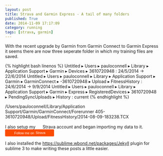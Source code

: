 ```yaml
---
layout: post
title: Strava and Garmin Express - A tail of many folders
published: True
date: 2014-11-09 17:17:09
category: running
tags: [strava, garmin]
---
```


 With the recent upgrade by Garmin from Garmin Connect to Garmin Express it seems there are now three seperate folder in which my training files are saved.

{% highlight bash linenos %}
Untitled ▸ Users ▸ pauloconnell ▸ Library ▸ Application Support ▸ Garmin ▸ Devices ▸ 3610720948 : 24/5/2014 -> 22/6/2014
Untitled ▸ Users ▸ pauloconnell ▸ Library ▸ Application Support ▸ Garmin ▸ GarminConnect ▸ -3610720948 ▸ Upload ▸ FitnessHistory : 24/6/2014 -> 9/9/2014
Untitled ▸ Users ▸ pauloconnell ▸ Library ▸ Application Support ▸ Garmin ▸ Express ▸ RegisteredDevices ▸ 3610720948  ▸ PendingSyncUploads ▸ History : current
{% endhighlight %}

/Users/pauloconnell/Library/Application Support/Garmin/GarminConnect/Forerunner 405-3610720948/Upload/FitnessHistory/2014-08-09-183238.TCX

I also setup my <style>
.strava-badge- { display: inline-block; height: 16px; }
.strava-badge- img { visibility: hidden; height: 16px; }
.strava-badge-:hover { background-position: 0 -31px; }
.strava-badge-follow { height: 16px; width: 16px; background: url(//badges.strava.com/echelon-sprite-16.png) no-repeat 0 0; }
</style>
<a href="http://strava.com/athletes/7035778/badge" class="strava-badge- strava-badge-follow" target="_blank"><img src="//badges.strava.com/echelon-sprite-16.png" alt="Strava" /></a> Strava account and began importing my data to it. <a style="display:inline-block;background-color:#FC4C02;color:#fff;padding:5px 10px 5px 30px;font-size:11px;font-family:Helvetica, Arial, sans-serif;white-space:nowrap;text-decoration:none;background-repeat:no-repeat;background-position:10px center;border-radius:3px;background-image:url('http://badges.strava.com/logo-strava-echelon.png')" href='http://strava.com/athletes/7035778/badge' target="_clean">
Follow me on
<img src='http://badges.strava.com/logo-strava.png' alt='Strava' style='margin-left:2px;vertical-align:text-bottom' height=13 width=51 />
</a>

I also installed the https://sublime.wbond.net/packages/Jekyll plugin for sublime 3 to make writing these posts a little easier.

